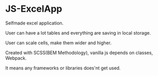 # JS-ExcelApp

Selfmade excel application.

User can have a lot tables and everything are saving in local storage.

User can scale cells, make them wider and higher.


Created with SCSS(BEM Methodology), vanilla js depends on classes, Webpack.

It means any frameworks or libraries does'nt get used.
